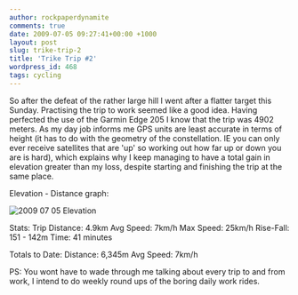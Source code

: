 ```yaml
---
author: rockpaperdynamite
comments: true
date: 2009-07-05 09:27:41+00:00 +1000
layout: post
slug: trike-trip-2
title: 'Trike Trip #2'
wordpress_id: 468
tags: cycling
---
```


So after the defeat of the rather large hill I went after a flatter target this Sunday. Practising the trip to work seemed like a good idea. Having perfected the use of the Garmin Edge 205 I know that the trip was 4902 meters. As my day job informs me GPS units are least accurate in terms of height (it has to do with the geometry of the constellation. IE you can only ever receive satellites that are 'up' so working out how far up or down you are is hard), which explains why I keep managing to have a total gain in elevation greater than my loss, despite starting and finishing the trip at the same place.

Elevation - Distance graph:

![2009 07 05 Elevation](http://rockpaperdynamite.files.wordpress.com/2009/07/2009-07-05-elevation.png)

Stats:
Trip Distance: 4.9km
Avg Speed: 7km/h
Max Speed: 25km/h
Rise-Fall: 151 - 142m
Time: 41 minutes

Totals to Date:
Distance: 6,345m
Avg Speed: 7km/h

PS: You wont have to wade through me talking about every trip to and from work, I intend to do weekly round ups of the boring daily work rides.

